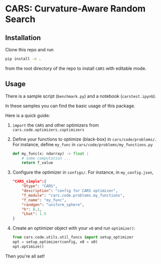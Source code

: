 # CARS: Curvature-Aware Random Search

## Installation
Clone this repo and run 
```bash
pip install -e .
```
from the root directory of the repo to install `CARS` with editable mode.

## Usage
There is a sample script (`benchmark.py`) and a notebook (`carstest.ipynb`).

In these samples you can find the basic usage of this package.

Here is a quick guide:

1. `import` the `CARS` and other optimizers from `cars.code.optimizers.coptimizers`
2. Define your functions to optimize (black-box) in `cars/code/problems/`. For instance, define `my_func` in `cars/code/problems/my_functions.py`
    ```python
    def my_func(x: ndarray) -> float :
        # some computation ...
        return f_value
    ```
3. Configure the optimizer in `configs/`. For instance, in `my_config.json`,
    ```json
    "CARS_simple":{
        "Otype": "CARS",
        "description": "config for CARS optimizer",
        "f_module": "cars.code.problems.my_functions",
        "f_name": "my_func",
        "randgen": "uniform_sphere",
        "h": 0.1,
        "Lhat": 1.5
    }
    ```

4. Create an optimizer object with your `x0` and run `optimize()`:
    ```python
    from cars.code.utils.util_funcs import setup_optimizer
    opt = setup_optimizer(config, x0 = x0)
    opt.optimize()
    ```

Then you're all set!